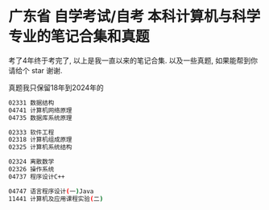 # 广东省 自学考试/自考 本科计算机与科学专业的笔记合集和真题



考了4年终于考完了, 以上是我一直以来的笔记合集. 以及一些真题, 如果能帮到你请给个 star 谢谢.



真题我只保留18年到2024年的

```sh
02331 数据结构
04741 计算机网络原理
04735 数据库系统原理

02333 软件工程
02318 计算机组成原理
02325 计算机系统结构

02324 离散数学
02326 操作系统
04737 程序设计C++

04747 语言程序设计(一)Java
11441 计算机及应用课程实验(二)
```

